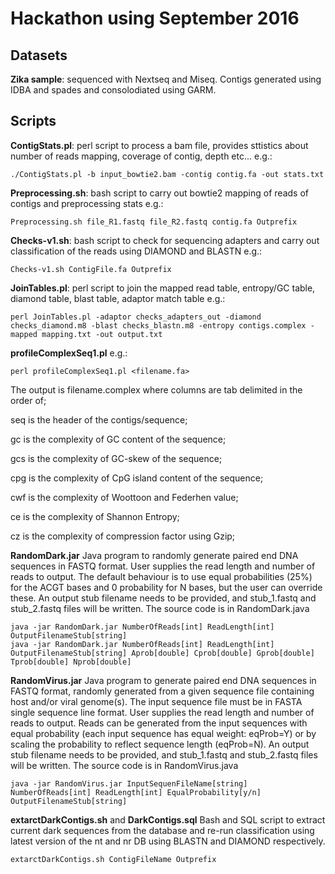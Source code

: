 # Hackathon using September 2016

## Datasets
**Zika sample**: sequenced with Nextseq and Miseq. Contigs generated using IDBA and spades and 
consolodiated using GARM. 



## Scripts
**ContigStats.pl**: perl script to process a bam file, provides sttistics about number 
of reads mapping, coverage of contig, depth etc...
e.g.: 
```
./ContigStats.pl -b input_bowtie2.bam -contig contig.fa -out stats.txt
```

**Preprocessing.sh**: bash script to carry out bowtie2 mapping of reads of contigs and 
preprocessing stats
e.g.:
```
Preprocessing.sh file_R1.fastq file_R2.fastq contig.fa Outprefix
```
**Checks-v1.sh**: bash script to check for sequencing adapters and carry out classification of the reads using DIAMOND and BLASTN 
e.g.:
```
Checks-v1.sh ContigFile.fa Outprefix
```

**JoinTables.pl**: perl script to join the mapped read table, entropy/GC table, 
diamond table, blast table, adaptor match table
e.g.:
```
perl JoinTables.pl -adaptor checks_adapters_out -diamond checks_diamond.m8 -blast checks_blastn.m8 -entropy contigs.complex -mapped mapping.txt -out output.txt
```

**profileComplexSeq1.pl**
e.g.:
```
perl profileComplexSeq1.pl <filename.fa>
```
The output is filename.complex where columns are tab delimited in the order of;

 
seq is the header of the contigs/sequence;

gc is the complexity of GC content of the sequence;

gcs is the complexity of GC-skew of the sequence;

cpg is the complexity of CpG island content of the sequence;

cwf is the complexity of Woottoon and Federhen value;

ce is the complexity of Shannon Entropy;

cz is the complexity of compression factor using Gzip;

**RandomDark.jar** Java program to randomly generate paired end DNA sequences in FASTQ format. User supplies the read length and number of reads to output. The default behaviour is to use equal probabilities (25%) for the ACGT bases and 0 probability for N bases, but the user can override these. An output stub filename needs to be provided, and stub_1.fastq and stub_2.fastq files will be written. The source code is in RandomDark.java
```
java -jar RandomDark.jar NumberOfReads[int] ReadLength[int] OutputFilenameStub[string]
java -jar RandomDark.jar NumberOfReads[int] ReadLength[int] OutputFilenameStub[string] Aprob[double] Cprob[double] Gprob[double] Tprob[double] Nprob[double]
```

**RandomVirus.jar** Java program to generate paired end DNA sequences in FASTQ format, randomly generated from a given sequence file containing host and/or viral genome(s). The input sequence file must be in FASTA single sequence line format. User supplies the read length and number of reads to output. Reads can be generated from the input sequences with equal probability (each input sequence has equal weight: eqProb=Y) or by scaling the probability to reflect sequence length (eqProb=N). An output stub filename needs to be provided, and stub_1.fastq and stub_2.fastq files will be written. The source code is in RandomVirus.java
```
java -jar RandomVirus.jar InputSequenFileName[string] NumberOfReads[int] ReadLength[int] EqualProbability[y/n] OutputFilenameStub[string]

```
**extarctDarkContigs.sh** and **DarkContigs.sql** Bash and SQL script to extract current dark sequences from the database and re-run classification using latest version of the nt and nr DB using BLASTN and DIAMOND respectively.
```
extarctDarkContigs.sh ContigFileName Outprefix
```
